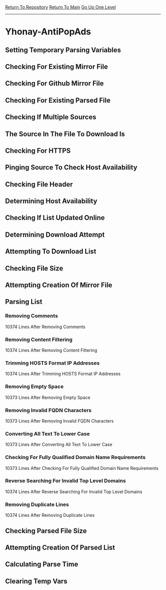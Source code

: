 [Return To Repository](https://github.com/deathbybandaid/piholeparser/)
[Return To Main](https://github.com/deathbybandaid/piholeparser/blob/master/RecentRunLogs/Mainlog.md)
[Go Up One Level](https://github.com/deathbybandaid/piholeparser/blob/master/RecentRunLogs/TopLevelScripts/30-Processing-External-Blacklists.md)
____________________________________
# Yhonay-AntiPopAds
## Setting Temporary Parsing Variables
## Checking For Existing Mirror File
## Checking For Github Mirror File
## Checking For Existing Parsed File
## Checking If Multiple Sources
## The Source In The File To Download Is
## Checking For HTTPS
## Pinging Source To Check Host Availability
## Checking File Header
## Determining Host Availability
## Checking If List Updated Online
## Determining Download Attempt
## Attempting To Download List
## Checking File Size
## Attempting Creation Of Mirror File
## Parsing List
### Removing Comments
10374 Lines After Removing Comments
### Removing Content Filtering
10374 Lines After Removing Content Filtering
### Trimming HOSTS Format IP Addresses
10374 Lines After Trimming HOSTS Format IP Addresses
### Removing Empty Space
10373 Lines After Removing Empty Space
### Removing Invalid FQDN Characters
10373 Lines After Removing Invalid FQDN Characters
### Converting All Text To Lower Case
10373 Lines After Converting All Text To Lower Case
### Checking For Fully Qualified Domain Name Requirements
10373 Lines After Checking For Fully Qualified Domain Name Requirements
### Reverse Searching For Invalid Top Level Domains
10374 Lines After Reverse Searching For Invalid Top Level Domains
### Removing Duplicate Lines
10374 Lines After Removing Duplicate Lines
## Checking Parsed File Size
## Attempting Creation Of Parsed List
## Calculating Parse Time
## Clearing Temp Vars
